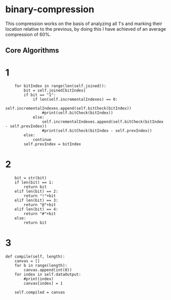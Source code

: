 # binary-compression
This compression works on the basis of analyzing all 1's and marking their location relative to the previous, by doing this I have achieved of an average compression of 60%.
## Core Algorithms 
# 1
        for bitIndex in range(len(self.joined)):
            bit = self.joined[bitIndex]            
            if bit == "1":
                if len(self.incrementalIndexes) == 0:
                    self.incrementalIndexes.append(self.bitCheck(bitIndex))
                    #print(self.bitCheck(bitIndex))
                else:
                    self.incrementalIndexes.append(self.bitCheck(bitIndex - self.prevIndex))
                    #print(self.bitCheck(bitIndex - self.prevIndex))
            else:
                continue
            self.prevIndex = bitIndex
# 2
        bit = str(bit)
        if len(bit) == 1:
            return bit
        elif len(bit) == 2:
            return "!"+bit
        elif len(bit) == 3:
            return "@"+bit
        elif len(bit) == 4:
            return "#"+bit
        else:
            return bit
# 3
    def compile(self, length):
        canvas = []
        for b in range(length):
            canvas.append(int(0))
        for index in self.dataOutput:
            #print(index)    
            canvas[index] = 1

        self.compiled = canvas 
